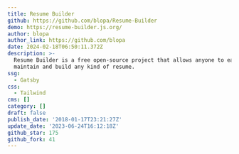 ```yaml
---
title: Resume Builder
github: https://github.com/blopa/Resume-Builder
demo: https://resume-builder.js.org/
author: blopa
author_link: https://github.com/blopa
date: 2024-02-18T06:50:11.372Z
description: >-
  Resume Builder is a free open-source project that allows anyone to easily
  maintain and build any kind of resume.
ssg:
  - Gatsby
css:
  - Tailwind
cms: []
category: []
draft: false
publish_date: '2018-01-17T23:21:27Z'
update_date: '2023-06-24T16:12:18Z'
github_star: 175
github_fork: 41
---
```

